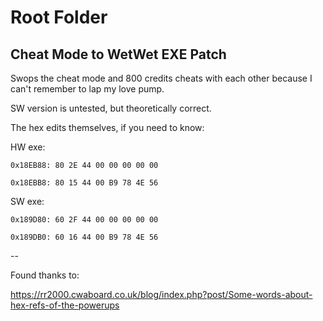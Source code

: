 # Root Folder

## Cheat Mode to WetWet EXE Patch

Swops the cheat mode and 800 credits cheats with each other because I can't remember to lap my love pump.

SW version is untested, but theoretically correct.

The hex edits themselves, if you need to know:

HW exe:

``0x18EB88: 80 2E 44 00 00 00 00 00``

``0x18EBB8: 80 15 44 00 B9 78 4E 56``

SW exe:

``0x189D80: 60 2F 44 00 00 00 00 00``

``0x189DB0: 60 16 44 00 B9 78 4E 56``

--

Found thanks to:

https://rr2000.cwaboard.co.uk/blog/index.php?post/Some-words-about-hex-refs-of-the-powerups
